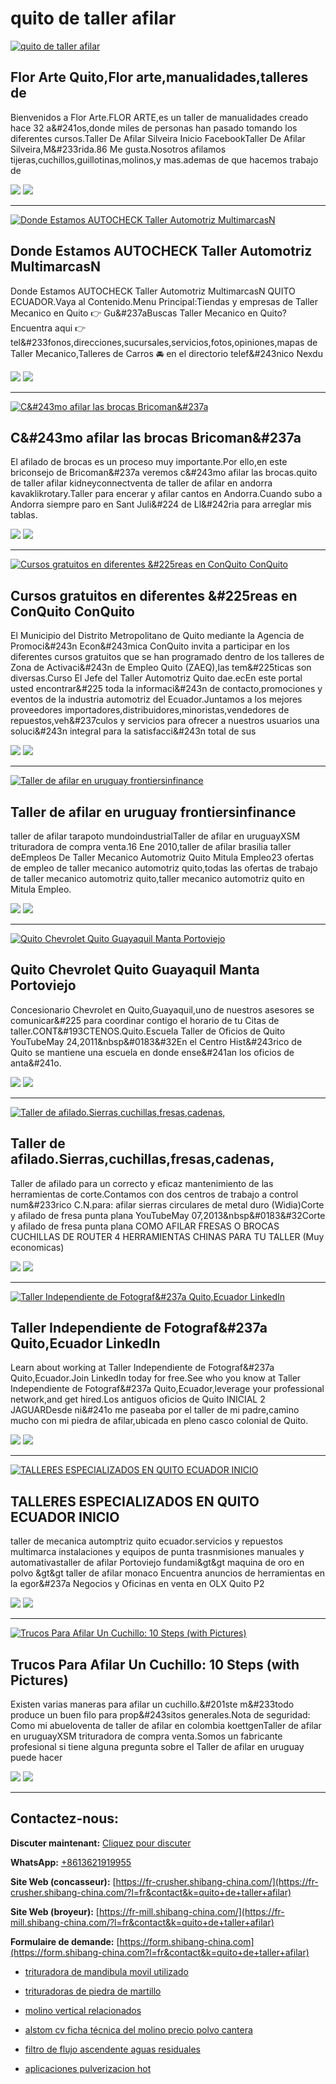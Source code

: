 # quito de taller afilar

<a href="https://swt.shibang-china.com/?l=fr&img&k=quito+de+taller+afilar" target="_blank">![quito de taller afilar](http://static.shibang-china.com/all-800x300/862.jpg)</a>

## Flor Arte Quito,Flor arte,manualidades,talleres de
Bienvenidos a Flor Arte.FLOR ARTE,es un taller de manualidades creado hace 32 a&#241os,donde miles de personas han pasado tomando los diferentes cursos.Taller De Afilar Silveira Inicio FacebookTaller De Afilar Silveira,M&#233rida.86 Me gusta.Nosotros afilamos tijeras,cuchillos,guillotinas,molinos,y mas.ademas de que hacemos trabajo de


<a href="https://whatsapp.shibangsoft.com/WhatsApp.php" target="_blank" title="WhatsApp">![](http://static.shibang-china.com/icon/whatsapp.png)</a> <a href="https://swt.shibang-china.com/?l=fr&icon&k=quito+de+taller+afilar" target="_blank">![](http://static.shibang-china.com/icon/chat-fr.png)</a>

---

<a href="https://swt.shibang-china.com/?l=fr&img&k=quito+de+taller+afilar" target="_blank">![Donde Estamos AUTOCHECK Taller Automotriz MultimarcasN](http://static.shibang-china.com/all-800x300/421.jpg)</a>

## Donde Estamos AUTOCHECK Taller Automotriz MultimarcasN
Donde Estamos AUTOCHECK Taller Automotriz MultimarcasN QUITO ECUADOR.Vaya al Contenido.Menu Principal:Tiendas y empresas de Taller Mecanico en Quito 👉 Gu&#237aBuscas Taller Mecanico en Quito? Encuentra aqui 👉 tel&#233fonos,direcciones,sucursales,servicios,fotos,opiniones,mapas de Taller Mecanico,Talleres de Carros 🚘 en el directorio telef&#243nico Nexdu


<a href="https://whatsapp.shibangsoft.com/WhatsApp.php" target="_blank" title="WhatsApp">![](http://static.shibang-china.com/icon/whatsapp.png)</a> <a href="https://swt.shibang-china.com/?l=fr&icon&k=quito+de+taller+afilar" target="_blank">![](http://static.shibang-china.com/icon/chat-fr.png)</a>

---

<a href="https://swt.shibang-china.com/?l=fr&img&k=quito+de+taller+afilar" target="_blank">![C&#243mo afilar las brocas Bricoman&#237a](http://static.shibang-china.com/all-800x300/265.jpg)</a>

## C&#243mo afilar las brocas Bricoman&#237a
El afilado de brocas es un proceso muy importante.Por ello,en este briconsejo de Bricoman&#237a veremos c&#243mo afilar las brocas.quito de taller afilar kidneyconnectventa de taller de afilar en andorra kavaklikrotary.Taller para encerar y afilar cantos en Andorra.Cuando subo a Andorra siempre paro en Sant Juli&#224 de Ll&#242ria para arreglar mis tablas.


<a href="https://whatsapp.shibangsoft.com/WhatsApp.php" target="_blank" title="WhatsApp">![](http://static.shibang-china.com/icon/whatsapp.png)</a> <a href="https://swt.shibang-china.com/?l=fr&icon&k=quito+de+taller+afilar" target="_blank">![](http://static.shibang-china.com/icon/chat-fr.png)</a>

---

<a href="https://swt.shibang-china.com/?l=fr&img&k=quito+de+taller+afilar" target="_blank">![Cursos gratuitos en diferentes &#225reas en ConQuito ConQuito](http://static.shibang-china.com/all-800x300/1024.jpg)</a>

## Cursos gratuitos en diferentes &#225reas en ConQuito ConQuito
El Municipio del Distrito Metropolitano de Quito mediante la Agencia de Promoci&#243n Econ&#243mica ConQuito invita a participar en los diferentes cursos gratuitos que se han programado dentro de los talleres de Zona de Activaci&#243n de Empleo Quito (ZAEQ),las tem&#225ticas son diversas.Curso El Jefe del Taller Automotriz Quito dae.ecEn este portal usted encontrar&#225 toda la informaci&#243n de contacto,promociones y eventos de la industria automotriz del Ecuador.Juntamos a los mejores proveedores importadores,distribuidores,minoristas,vendedores de repuestos,veh&#237culos y servicios para ofrecer a nuestros usuarios una soluci&#243n integral para la satisfacci&#243n total de sus


<a href="https://whatsapp.shibangsoft.com/WhatsApp.php" target="_blank" title="WhatsApp">![](http://static.shibang-china.com/icon/whatsapp.png)</a> <a href="https://swt.shibang-china.com/?l=fr&icon&k=quito+de+taller+afilar" target="_blank">![](http://static.shibang-china.com/icon/chat-fr.png)</a>

---

<a href="https://swt.shibang-china.com/?l=fr&img&k=quito+de+taller+afilar" target="_blank">![Taller de afilar en uruguay frontiersinfinance](http://static.shibang-china.com/all-800x300/348.jpg)</a>

## Taller de afilar en uruguay frontiersinfinance
taller de afilar tarapoto mundoindustrialTaller de afilar en uruguayXSM trituradora de compra venta.16 Ene 2010,taller de afilar brasilia taller deEmpleos De Taller Mecanico Automotriz Quito Mitula Empleo23 ofertas de empleo de taller mecanico automotriz quito,todas las ofertas de trabajo de taller mecanico automotriz quito,taller mecanico automotriz quito en Mitula Empleo.


<a href="https://whatsapp.shibangsoft.com/WhatsApp.php" target="_blank" title="WhatsApp">![](http://static.shibang-china.com/icon/whatsapp.png)</a> <a href="https://swt.shibang-china.com/?l=fr&icon&k=quito+de+taller+afilar" target="_blank">![](http://static.shibang-china.com/icon/chat-fr.png)</a>

---

<a href="https://swt.shibang-china.com/?l=fr&img&k=quito+de+taller+afilar" target="_blank">![Quito Chevrolet Quito Guayaquil Manta Portoviejo](http://static.shibang-china.com/all-800x300/572.jpg)</a>

## Quito Chevrolet Quito Guayaquil Manta Portoviejo
Concesionario Chevrolet en Quito,Guayaquil,uno de nuestros asesores se comunicar&#225 para coordinar contigo el horario de tu Citas de taller.CONT&#193CTENOS.Quito.Escuela Taller de Oficios de Quito YouTubeMay 24,2011&nbsp&#0183&#32En el Centro Hist&#243rico de Quito se mantiene una escuela en donde ense&#241an los oficios de anta&#241o.


<a href="https://whatsapp.shibangsoft.com/WhatsApp.php" target="_blank" title="WhatsApp">![](http://static.shibang-china.com/icon/whatsapp.png)</a> <a href="https://swt.shibang-china.com/?l=fr&icon&k=quito+de+taller+afilar" target="_blank">![](http://static.shibang-china.com/icon/chat-fr.png)</a>

---

<a href="https://swt.shibang-china.com/?l=fr&img&k=quito+de+taller+afilar" target="_blank">![Taller de afilado.Sierras,cuchillas,fresas,cadenas,](http://static.shibang-china.com/all-800x300/1276.jpg)</a>

## Taller de afilado.Sierras,cuchillas,fresas,cadenas,
Taller de afilado para un correcto y eficaz mantenimiento de las herramientas de corte.Contamos con dos centros de trabajo a control num&#233rico C.N.para: afilar sierras circulares de metal duro (Widia)Corte y afilado de fresa punta plana YouTubeMay 07,2013&nbsp&#0183&#32Corte y afilado de fresa punta plana COMO AFILAR FRESAS O BROCAS CUCHILLAS DE ROUTER 4 HERRAMIENTAS CHINAS PARA TU TALLER (Muy economicas)


<a href="https://whatsapp.shibangsoft.com/WhatsApp.php" target="_blank" title="WhatsApp">![](http://static.shibang-china.com/icon/whatsapp.png)</a> <a href="https://swt.shibang-china.com/?l=fr&icon&k=quito+de+taller+afilar" target="_blank">![](http://static.shibang-china.com/icon/chat-fr.png)</a>

---

<a href="https://swt.shibang-china.com/?l=fr&img&k=quito+de+taller+afilar" target="_blank">![Taller Independiente de Fotograf&#237a Quito,Ecuador LinkedIn](http://static.shibang-china.com/all-800x300/1299.jpg)</a>

## Taller Independiente de Fotograf&#237a Quito,Ecuador LinkedIn
Learn about working at Taller Independiente de Fotograf&#237a Quito,Ecuador.Join LinkedIn today for free.See who you know at Taller Independiente de Fotograf&#237a Quito,Ecuador,leverage your professional network,and get hired.Los antiguos oficios de Quito INICIAL 2 JAGUARDesde ni&#241o me paseaba por el taller de mi padre,camino mucho con mi piedra de afilar,ubicada en pleno casco colonial de Quito.


<a href="https://whatsapp.shibangsoft.com/WhatsApp.php" target="_blank" title="WhatsApp">![](http://static.shibang-china.com/icon/whatsapp.png)</a> <a href="https://swt.shibang-china.com/?l=fr&icon&k=quito+de+taller+afilar" target="_blank">![](http://static.shibang-china.com/icon/chat-fr.png)</a>

---

<a href="https://swt.shibang-china.com/?l=fr&img&k=quito+de+taller+afilar" target="_blank">![TALLERES ESPECIALIZADOS EN QUITO ECUADOR INICIO](http://static.shibang-china.com/all-800x300/105.jpg)</a>

## TALLERES ESPECIALIZADOS EN QUITO ECUADOR INICIO
taller de mecanica automptriz quito ecuador.servicios y repuestos multimarca instalaciones y equipos de punta trasnmisiones manuales y automativastaller de afilar Portoviejo fundami&gt&gt maquina de oro en polvo &gt&gt taller de afilar monaco Encuentra anuncios de herramientas en la egor&#237a Negocios y Oficinas en venta en OLX Quito P2


<a href="https://whatsapp.shibangsoft.com/WhatsApp.php" target="_blank" title="WhatsApp">![](http://static.shibang-china.com/icon/whatsapp.png)</a> <a href="https://swt.shibang-china.com/?l=fr&icon&k=quito+de+taller+afilar" target="_blank">![](http://static.shibang-china.com/icon/chat-fr.png)</a>

---

<a href="https://swt.shibang-china.com/?l=fr&img&k=quito+de+taller+afilar" target="_blank">![Trucos Para Afilar Un Cuchillo: 10 Steps (with Pictures)](http://static.shibang-china.com/all-800x300/401.jpg)</a>

## Trucos Para Afilar Un Cuchillo: 10 Steps (with Pictures)
Existen varias maneras para afilar un cuchillo.&#201ste m&#233todo produce un buen filo para prop&#243sitos generales.Nota de seguridad: Como mi abueloventa de taller de afilar en colombia koettgenTaller de afilar en uruguayXSM trituradora de compra venta.Somos un fabricante profesional si tiene alguna pregunta sobre el Taller de afilar en uruguay puede hacer


<a href="https://whatsapp.shibangsoft.com/WhatsApp.php" target="_blank" title="WhatsApp">![](http://static.shibang-china.com/icon/whatsapp.png)</a> <a href="https://swt.shibang-china.com/?l=fr&icon&k=quito+de+taller+afilar" target="_blank">![](http://static.shibang-china.com/icon/chat-fr.png)</a>

---
## Contactez-nous:

**Discuter maintenant:** [Cliquez pour discuter](https://swt.shibang-china.com?l=fr&contact&k=quito+de+taller+afilar)

**WhatsApp:**  [+8613621919955](https://whatsapp.shibangsoft.com/WhatsApp.php)

**Site Web (concasseur):** [https://fr-crusher.shibang-china.com/](https://fr-crusher.shibang-china.com/?l=fr&contact&k=quito+de+taller+afilar)

**Site Web (broyeur):** [https://fr-mill.shibang-china.com/](https://fr-mill.shibang-china.com/?l=fr&contact&k=quito+de+taller+afilar)

**Formulaire de demande:** [https://form.shibang-china.com](https://form.shibang-china.com?l=fr&contact&k=quito+de+taller+afilar)

* [trituradora de mandibula movil utilizado](../63/trituradora%20de%20mandibula%20movil%20utilizado.md)

* [trituradoras de piedra de martillo](../64/trituradoras%20de%20piedra%20de%20martillo.md)

* [molino vertical relacionados](../63/molino%20vertical%20relacionados.md)

* [alstom cv ficha técnica del molino precio polvo cantera](../64/alstom%20cv%20ficha%20t%C3%A9cnica%20del%20molino%C2%A0precio%20polvo%20cantera.md)

* [filtro de flujo ascendente aguas residuales](../63/filtro%20de%20flujo%20ascendente%20aguas%20residuales.md)

* [aplicaciones pulverizacion hot](../62/aplicaciones%20pulverizacion%20hot.md)